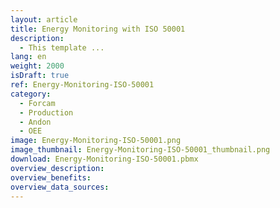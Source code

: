 ```yaml
---
layout: article
title: Energy Monitoring with ISO 50001
description: 
  - This template ...
lang: en
weight: 2000
isDraft: true
ref: Energy-Monitoring-ISO-50001
category:
  - Forcam
  - Production
  - Andon
  - OEE
image: Energy-Monitoring-ISO-50001.png
image_thumbnail: Energy-Monitoring-ISO-50001_thumbnail.png
download: Energy-Monitoring-ISO-50001.pbmx
overview_description:
overview_benefits:
overview_data_sources:
---
```


